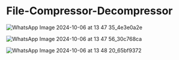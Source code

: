 # File-Compressor-Decompressor

![WhatsApp Image 2024-10-06 at 13 47 35_4e3e0a2e](https://github.com/user-attachments/assets/4b43c13e-cab2-4c6b-bc49-21b8b97a4dfa)

![WhatsApp Image 2024-10-06 at 13 47 56_30c768ca](https://github.com/user-attachments/assets/341c8908-3c9f-4ee5-92cb-3b92e99f4447)

![WhatsApp Image 2024-10-06 at 13 48 20_65bf9372](https://github.com/user-attachments/assets/edb69569-4e4f-4fc7-a408-5d6f0e4a9c24)




